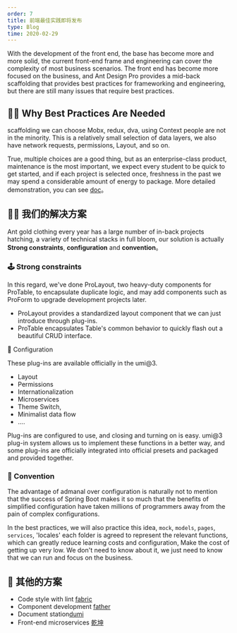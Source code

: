 ```yaml
---
order: 7
title: 前端最佳实践即将发布
type: Blog
time: 2020-02-29
---
```


With the development of the front end, the base has become more and more solid, the current front-end frame and engineering can cover the complexity of most business scenarios. The front end has become more focused on the business, and Ant Design Pro provides a mid-back scaffolding that provides best practices for frameworking and engineering, but there are still many issues that require best practices.

## 🤷‍♂️ Why Best Practices Are Needed

scaffolding we can choose Mobx, redux, dva, using Context people are not in the minority. This is a relatively small selection of data layers, we also have network requests, permissions, Layout, and so on.

True, multiple choices are a good thing, but as an enterprise-class product, maintenance is the most important, we expect every student to be quick to get started, and if each project is selected once, freshness in the past we may spend a considerable amount of energy to package. More detailed demonstration, you can see [doc](https://zhuanlan.zhihu.com/p/94949118?from_voters_page=true)。

## 🏄‍♂️ 我们的解决方案

Ant gold clothing every year has a large number of in-back projects hatching, a variety of technical stacks in full bloom, our solution is actually   **Strong constraints**, **configuration** and **convention**。

### 🕹 Strong constraints

In this regard, we've done ProLayout, two heavy-duty components for ProTable, to encapsulate duplicate logic, and may add components such as ProForm to upgrade development projects later.

- ProLayout provides a standardized layout component that we can just introduce through plug-ins.
- ProTable encapsulates Table's common behavior to quickly flash out a beautiful CRUD interface.

🔩 Configuration

These plug-ins are available officially in the umi@3.

- Layout
- Permissions
- Internationalization
- Microservices
- Theme Switch,
- Minimalist data flow
- ....

Plug-ins are configured to use, and closing and turning on is easy. umi@3 plug-in system allows us to implement these functions in a better way, and some plug-ins are officially integrated into official presets and packaged and provided together.

### 🧬 Convention

The advantage of admanal over configuration is naturally not to mention that the success of Spring Boot makes it so much that the benefits of simplified configuration have taken millions of programmers away from the pain of complex configurations.

In the best practices, we will also practice this idea, `mock`, `models`, `pages`, `services`, 'locales' each folder is agreed to represent the relevant functions, which can greatly reduce learning costs and configuration, Make the cost of getting up very low. We don't need to know about it, we just need to know that we can run and focus on the business.

## 🛒 其他的方案

- Code style with lint [fabric](https://github.com/umijs/fabric/)
- Component development [father](https://github.com/umijs/father)
- Document station[dumi](https://github.com/umijs/dumi)
- Front-end microservices [乾坤](https://github.com/umijs/qiankun)
